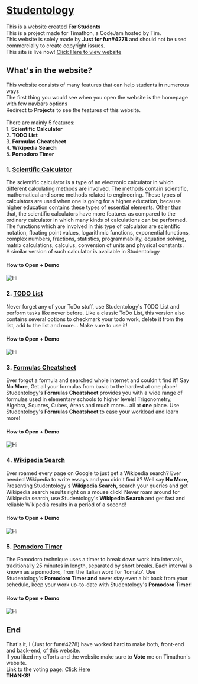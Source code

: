 # [Studentology](https://studentology.000webhostapp.com)
This is a website created **For Students**<br>This is a project made for Timathon, a CodeJam hosted by Tim.<br>This website is solely made by **Just for fun#4278** and should not be used commercially to create copyright issues.<br>This site is live now! [Click Here to view website](https://studentology.000webhostapp.com/)

## What's in the website?
This website consists of many features that can help students in numerous ways<br>The first thing you would see when you open the website is the homepage with few navbars options<br>Redirect to **Projects** to see the features of this website.<br><br>There are mainly 5 features:<br>1. **Scientific Calculator**<br>2. **TODO List**<br>3. **Formulas Cheatsheet**<br>4. **Wikipedia Search**<br>5. **Pomodoro Timer**

### 1. [Scientific Calculator](https://studentology.000webhostapp.com/calculator.html)
The scientific calculator is a type of an electronic calculator in which different calculating methods are involved. The methods contain scientific, mathematical and some methods related to engineering. These types of calculators are used when one is going for a higher education, because higher education contains these types of essential elements. Other than that, the scientific calculators have more features as compared to the ordinary calculator in which many kinds of calculations can be performed. The functions which are involved in this type of calculator are scientific notation, floating point values, logarithmic functions,  exponential functions,  complex numbers, fractions, statistics, programmability, equation solving, matrix calculations, calculus, conversion of units and physical constants.<br>A similar version of such calculator is available in Studentology

#### How to Open + Demo
![Hi](https://media4.giphy.com/media/A2Fap5r2A0PZiTXdmP/giphy.gif)


### 2. [TODO List](https://studentology.000webhostapp.com/todo.html)
Never forget any of your ToDo stuff, use Studentology's TODO List and perform tasks like never before. Like a classic ToDo List, this version also contains several options to checkmark your todo work, delete it from the list, add to the list and more... Make sure to use it!


#### How to Open + Demo
![Hi](https://media4.giphy.com/media/W4AcvwuQNZmdTEd7jA/giphy.gif)


### 3. [Formulas Cheatsheet](https://studentology.000webhostapp.com/formulas.html)
Ever forgot a formula and searched whole internet and couldn't find it? Say **No More**, Get all your formulas from basic to the hardest at one place! Studentology's **Formulas Cheatsheet** provides you with a wide range of formulas used in elementary schools to higher levels! Trigonometry, Algebra, Squares, Cubes, Areas and much more... all at **one** place. Use Studentology's **Formulas Cheatsheet** to ease your workload and learn more!


#### How to Open + Demo
![Hi](https://media3.giphy.com/media/58ihtEWnxer31OW1I5/giphy.gif)


### 4. [Wikipedia Search](https://studentology.000webhostapp.com/wiki.html)
Ever roamed every page on Google to just get a Wikipedia search? Ever needed Wikipedia to write essays and you didn't find it? Well say **No More**, Presenting Studentology's **Wikipedia Search**, search your queries and get Wikipedia search results right on a mouse click! Never roam around for Wikipedia search, use Studentology's **Wikipedia Search** and get fast and reliable Wikipedia results in a period of a second!


#### How to Open + Demo
![Hi](https://media4.giphy.com/media/qoOeNUIlFpkjehvOH4/giphy.gif)


### 5. [Pomodoro Timer](https://studentology.000webhostapp.com/pomodoro.html)
The Pomodoro technique uses a timer to break down work into intervals, traditionally 25 minutes in length, separated by short breaks. Each interval is known as a pomodoro, from the Italian word for 'tomato'. Use Studentology's **Pomodoro Timer and** never stay even a bit back from your schedule, keep your work up-to-date with Studentology's **Pomodoro Timer**!


#### How to Open + Demo
![Hi](https://media3.giphy.com/media/qmJk9iN3649w5RW9vT/giphy.gif)
## End
That's it, I (Just for fun#4278) have worked hard to make both, front-end and back-end, of this website.<br>If you liked my efforts and the website make sure to **Vote** me on Timathon's website.<br>Link to the voting page: [Click Here](https://twtcodejam.net/timathon)<br>**THANKS!**
